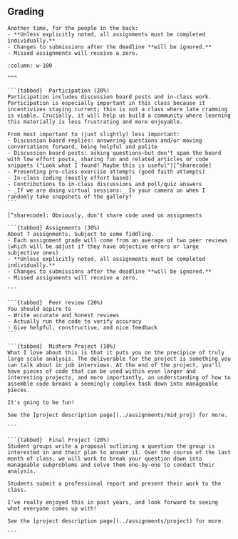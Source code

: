 ## Grading

```{warning}
Another time, for the people in the back:
- **Unless explicitly noted, all assignments must be completed individually.** 
- Changes to submissions after the deadline **will be ignored.**
- Missed assignments will receive a zero. 
```

````{panels}
:column: w-100 

^^^

```{tabbed}  Participation (20%)
Participation includes discussion board posts and in-class work. Participation is especially important in this class because it incentivizes staying current; this is not a class where late cramming is viable. Crucially, it will help us build a community where learning this materially is less frustrating and more enjoyable.

From most important to (just slightly) less important:
- Discussion board replies: answering questions and/or moving conversations forward, being helpful and polite
- Discussion board posts: asking questions-but don't spam the board with low effort posts, sharing fun and related articles or code snippets ("Look what I found! Maybe this is useful")[^sharecode]
- Presenting pre-class exercise attempts (good faith attempts)
- In-class coding (mostly effort based)
- Contributions to in-class discussions and poll/quiz answers
- _If we are doing virtual sessions:_ Is your camera on when I randomly take snapshots of the gallery? 
```

[^sharecode]: Obviously, don't share code used on assignments

```{tabbed} Assignments (30%)
About 7 assignments. Subject to some fiddling. 
- Each assignment grade will come from an average of two peer reviews (which will be adjust if they have objective errors or large subjective ones)
- **Unless explicitly noted, all assignments must be completed individually.**
- Changes to submissions after the deadline **will be ignored.**
- Missed assignments will receive a zero. 

```

```{tabbed}  Peer review (20%)
You should aspire to 
- Write accurate and honest reviews
- Actually run the code to verify accuracy
- Give helpful, constructive, and nice feedback
```

```{tabbed}  Midterm Project (10%)
What I love about this is that it puts you on the precipice of truly large scale analysis. The deliverable for the project is something you can talk about in job interviews. At the end of the project, you'll have pieces of code that can be used within even larger and interesting projects, and more importantly, an understanding of how to assemble code breaks a seemingly complex task down into manageable pieces. 

It's going to be fun! 

See the [project description page](../assignments/mid_proj) for more. 

```

```{tabbed}  Final Project (20%)
Student groups write a proposal outlining a question the group is interested in and their plan to answer it. Over the course of the last month of class, we will work to break your question down into manageable subproblems and solve them one-by-one to conduct their analysis. 

Students submit a professional report and present their work to the class. 

I've really enjoyed this in past years, and look forward to seeing what everyone comes up with! 

See the [project description page](../assignments/project) for more. 

```
````



